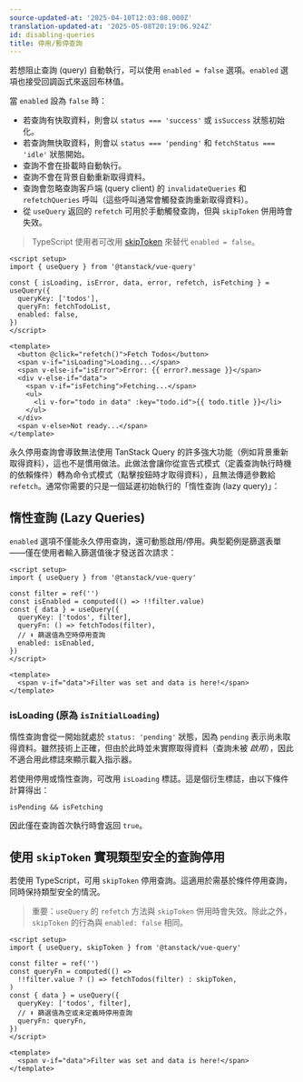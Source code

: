 ```yaml
---
source-updated-at: '2025-04-10T12:03:08.000Z'
translation-updated-at: '2025-05-08T20:19:06.924Z'
id: disabling-queries
title: 停用/暫停查詢
---
```


若想阻止查詢 (query) 自動執行，可以使用 `enabled = false` 選項。`enabled` 選項也接受回調函式來返回布林值。

當 `enabled` 設為 `false` 時：

- 若查詢有快取資料，則會以 `status === 'success'` 或 `isSuccess` 狀態初始化。
- 若查詢無快取資料，則會以 `status === 'pending'` 和 `fetchStatus === 'idle'` 狀態開始。
- 查詢不會在掛載時自動執行。
- 查詢不會在背景自動重新取得資料。
- 查詢會忽略查詢客戶端 (query client) 的 `invalidateQueries` 和 `refetchQueries` 呼叫（這些呼叫通常會觸發查詢重新取得資料）。
- 從 `useQuery` 返回的 `refetch` 可用於手動觸發查詢，但與 `skipToken` 併用時會失效。

> TypeScript 使用者可改用 [skipToken](#typesafe-disabling-of-queries-using-skiptoken) 來替代 `enabled = false`。

```vue
<script setup>
import { useQuery } from '@tanstack/vue-query'

const { isLoading, isError, data, error, refetch, isFetching } = useQuery({
  queryKey: ['todos'],
  queryFn: fetchTodoList,
  enabled: false,
})
</script>

<template>
  <button @click="refetch()">Fetch Todos</button>
  <span v-if="isLoading">Loading...</span>
  <span v-else-if="isError">Error: {{ error?.message }}</span>
  <div v-else-if="data">
    <span v-if="isFetching">Fetching...</span>
    <ul>
      <li v-for="todo in data" :key="todo.id">{{ todo.title }}</li>
    </ul>
  </div>
  <span v-else>Not ready...</span>
</template>
```

永久停用查詢會導致無法使用 TanStack Query 的許多強大功能（例如背景重新取得資料），這也不是慣用做法。此做法會讓你從宣告式模式（定義查詢執行時機的依賴條件）轉為命令式模式（點擊按鈕時才取得資料），且無法傳遞參數給 `refetch`。通常你需要的只是一個延遲初始執行的「惰性查詢 (lazy query)」：

## 惰性查詢 (Lazy Queries)

`enabled` 選項不僅能永久停用查詢，還可動態啟用/停用。典型範例是篩選表單——僅在使用者輸入篩選值後才發送首次請求：

```vue
<script setup>
import { useQuery } from '@tanstack/vue-query'

const filter = ref('')
const isEnabled = computed(() => !!filter.value)
const { data } = useQuery({
  queryKey: ['todos', filter],
  queryFn: () => fetchTodos(filter),
  // ⬇️ 篩選值為空時停用查詢
  enabled: isEnabled,
})
</script>

<template>
  <span v-if="data">Filter was set and data is here!</span>
</template>
```

### isLoading (原為 `isInitialLoading`)

惰性查詢會從一開始就處於 `status: 'pending'` 狀態，因為 `pending` 表示尚未取得資料。雖然技術上正確，但由於此時並未實際取得資料（查詢未被 _啟用_），因此不適合用此標誌來顯示載入指示器。

若使用停用或惰性查詢，可改用 `isLoading` 標誌。這是個衍生標誌，由以下條件計算得出：

`isPending && isFetching`

因此僅在查詢首次執行時會返回 `true`。

## 使用 `skipToken` 實現類型安全的查詢停用

若使用 TypeScript，可用 `skipToken` 停用查詢。這適用於需基於條件停用查詢，同時保持類型安全的情況。

> 重要：`useQuery` 的 `refetch` 方法與 `skipToken` 併用時會失效。除此之外，`skipToken` 的行為與 `enabled: false` 相同。

```vue
<script setup>
import { useQuery, skipToken } from '@tanstack/vue-query'

const filter = ref('')
const queryFn = computed(() =>
  !!filter.value ? () => fetchTodos(filter) : skipToken,
)
const { data } = useQuery({
  queryKey: ['todos', filter],
  // ⬇️ 篩選值為空或未定義時停用查詢
  queryFn: queryFn,
})
</script>

<template>
  <span v-if="data">Filter was set and data is here!</span>
</template>
```
